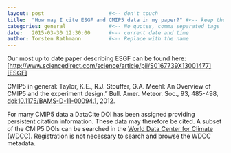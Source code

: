 ```yaml
---
layout: post                     #<-- don't touch
title:  "How may I cite ESGF and CMIP5 data in my paper?" #<-- keep the quotes " ... "
categories: general              #<-- No quotes, comma separated tags
date:   2015-03-30 12:30:00      #<-- current date and time
author: Torsten Rathmann         #<-- Replace with the name
---
```


Our most up to date paper describing ESGF can be found here:
[http://www.sciencedirect.com/science/article/pii/S0167739X13001477][ESGF]

CMIP5 in general: Taylor, K.E., R.J. Stouffer, G.A. Meehl: An Overview of CMIP5 and the experiment design.” Bull. Amer. Meteor. Soc., 93, 485-498, [doi:10.1175/BAMS-D-11-00094.1][CMIP5], 2012.

For many CMIP5 data a DataCite DOI has been assigned providing persistent citation information. These data may therefore be cited. A subset of the CMIP5 DOIs can be searched in the [World Data Center for Climate (WDCC)][WDCC]. Registration is not necessary to search and browse the WDCC metadata.


[ESGF]: http://www.sciencedirect.com/science/article/pii/S0167739X13001477
[CMIP5]: http://dx.doi.org/doi:10.1175/BAMS-D-11-00094.1
[WDCC]: http://www.dkrz.de/daten-en/cera/portal


